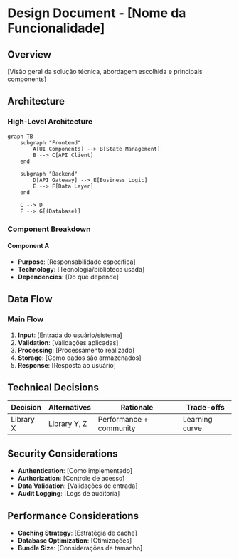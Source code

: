 # Design Document - [Nome da Funcionalidade]

## Overview

[Visão geral da solução técnica, abordagem escolhida e principais components]

## Architecture

### High-Level Architecture

```mermaid
graph TB
    subgraph "Frontend"
        A[UI Components] --> B[State Management]
        B --> C[API Client]
    end

    subgraph "Backend"
        D[API Gateway] --> E[Business Logic]
        E --> F[Data Layer]
    end

    C --> D
    F --> G[(Database)]
```

### Component Breakdown

#### Component A

- **Purpose**: [Responsabilidade específica]
- **Technology**: [Tecnologia/biblioteca usada]
- **Dependencies**: [Do que depende]

## Data Flow

### Main Flow

1. **Input**: [Entrada do usuário/sistema]
2. **Validation**: [Validações aplicadas]
3. **Processing**: [Processamento realizado]
4. **Storage**: [Como dados são armazenados]
5. **Response**: [Resposta ao usuário]

## Technical Decisions

| Decision  | Alternatives | Rationale               | Trade-offs     |
| --------- | ------------ | ----------------------- | -------------- |
| Library X | Library Y, Z | Performance + community | Learning curve |

## Security Considerations

- **Authentication**: [Como implementado]
- **Authorization**: [Controle de acesso]
- **Data Validation**: [Validações de entrada]
- **Audit Logging**: [Logs de auditoria]

## Performance Considerations

- **Caching Strategy**: [Estratégia de cache]
- **Database Optimization**: [Otimizações]
- **Bundle Size**: [Considerações de tamanho]
